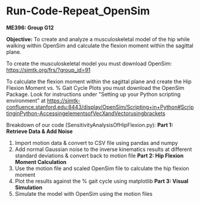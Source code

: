 # Run-Code-Repeat_OpenSim
**ME396: Group G12**

**Objective:** To create and analyze a musculoskeletal model of the hip while walking within OpenSim and calculate the flexion moment within the sagittal plane.

To create the musculoskeletal model you must download OpenSim: https://simtk.org/frs/?group_id=91

To calculate the flexion moment within the sagittal plane and create the Hip Flexion Moment vs. % Gait Cycle Plots you must download the OpenSim Package.
  Look for instructions under "Setting up your Python scripting environment" at https://simtk-confluence.stanford.edu:8443/display/OpenSim/Scripting+in+Python#ScriptinginPython-AccessingelementsofVecXandVectorusingbrackets

Breakdown of our code (SensitivityAnalysisOfHipFlexion.py):
**Part 1: Retrieve Data & Add Noise**
1. Import motion data & convert to CSV file using pandas and numpy
2. Add normal Gaussian noise to the inverse kinematics results at different standard deviations & convert back to motion file
**Part 2: Hip Flexion Moment Calculation**
1. Use the motion file and scaled OpenSim file to calculate the hip flexion moment
2. Plot the results against the % gait cycle using matplotlib
**Part 3: Visual Simulation**
1. Simulate the model with OpenSim using the motion files
